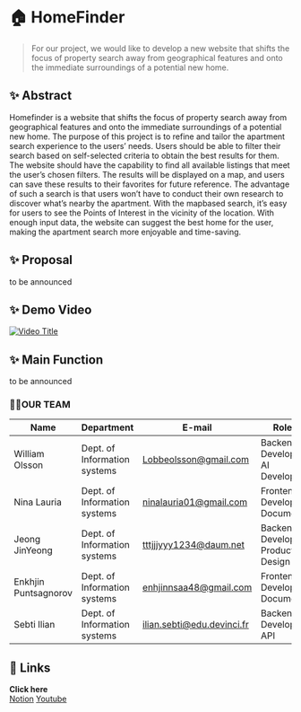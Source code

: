 # 🏠 HomeFinder
> For our project, we would like to develop a new website that shifts the focus of property search away from geographical features and onto the immediate surroundings of a potential new home.
## ✨  Abstract 
Homefinder is a website that shifts the focus of property search away from geographical features and onto the immediate surroundings of a potential new home. The purpose of this project is to refine and tailor the apartment search experience to the users’ needs. Users should be able to filter their search based on self-selected criteria to obtain the best results for them. The website should have the capability to find all available listings that meet the user’s chosen filters. The results will be displayed on a map, and users can save these results to their favorites for future reference. The advantage of such a search is that users won’t have to conduct their own research to discover what’s nearby the apartment. With the mapbased search, it’s easy for users to see the Points of Interest in the vicinity of the location. With enough input data, the website can suggest the best home for the user, making the apartment search more enjoyable and time-saving.
## ✨ Proposal
to be announced
## ✨ Demo Video
[![Video Title](https://img.youtube.com/vi/7K3Hfz9UwnM/maxresdefault.jpg)](https://www.youtube.com/watch?v=7K3Hfz9UwnM&t=50s)

## ✨ Main Function
to be announced



### 👨‍💻OUR TEAM

| Name                 | Department                | E-mail                         | Role                  |
|----------------------|---------------------------|--------------------------------|------------------------|
| William Olsson       | Dept. of Information systems | Lobbeolsson@gmail.com        |Backend Developer<br>AI Developer|
| Nina Lauria          | Dept. of Information systems | ninalauria01@gmail.com       |Frontend Developer<br>Document |
| Jeong JinYeong       | Dept. of Information systems | tttjjjyyy1234@daum.net        |Backend Developer<br>Product Design |
| Enkhjin Puntsagnorov | Dept. of Information systems | enhjinnsaa48@gmail.com       | Frontend Developer<br>Document|
| Sebti Ilian          | Dept. of Information systems | ilian.sebti@edu.devinci.fr    |Backend Developer<br>API|


## 🔗 Links
**Click here**   
       [Notion](https://www.notion.so/SE-AI-PROJECT-049c1785b9c34c42b0e3df434063abc9) 
         [Youtube](https://www.youtube.com/watch?v=7K3Hfz9UwnM)



